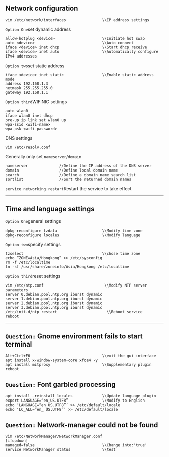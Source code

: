 ## Network configuration
    vim /etc/network/interfaces                \\IP address settings
`Option One`set dynamic address

    allow-hotplug <device>                     \\Initiate hot swap
    auto <device>                              \\Auto connect
    iface <device> inet dhcp                   \\Start dhcp receive
    iface <device> inet auto                   \\Automatically configure IPv4 addresses
`Option two`set static address

    iface <device> inet static                 \\Enable static address mode
    address 192.168.1.3
    netmask 255.255.255.0
    gateway 192.168.1.1
`Option third`WIFINIC settings

    auto wlan0
    iface wlan0 inet dhcp
    pre-up ip link set wlan0 up
    wpa-ssid <wifi-name>
    wpa-psk <wifi-password>
DNS settings

    vim /etc/resolv.conf
Generally only set `nameserver`/`domain`

    nameserver              //Define the IP address of the DNS server
    domain                  //Define local domain name
    search                  //Define a domain name search list
    sortlist                //Sort the returned domain names
    
`service networking restart`Restart the service to take effect

--------------------------------------------------------------
## Time and language settings
`Option One`general settings

    dpkg-reconfigure tzdata                    \\Modify time zone
    dpkg-reconfigure locales                   \\Modify language
`Option two`specify settings

    tzselect                                   \\chose time zone
    echo “ZONE=Asia/Hongkong” >> /etc/sysconfig
    rm -f /etc/localtime
    ln -sf /usr/share/zoneinfo/Asia/Hongkong /etc/localtime
`Option third`reset settings

    vim /etc/ntp.conf                           \\Modify NTP server parameters
    server 0.debian.pool.ntp.org iburst dynamic
    server 1.debian.pool.ntp.org iburst dynamic
    server 2.debian.pool.ntp.org iburst dynamic
    server 3.debian.pool.ntp.org iburst dynamic
    /etc/init.d/ntp restart                      \\Reboot service
    reboot

---------------------------------------------------------
## `Question:` Gnome environment fails to start terminal
    Alt+Ctrl+F6                                \\exit the gui interface
    apt install x-window-system-core xfce4 -y  
    apt install mitproxy                       \\Supplementary plugin
    reboot
    
## `Question:` Font garbled processing
    apt install —reinstall locales             \\Update language plugin
    export LANGUAGE=“en_US.UTF8”               \\Modify to English
    echo ‘LANGUAGE=“en_US.UTF8”’ >> /etc/default/locale
    echo ‘LC_ALL=“en_ US.UTF8”’ >> /etc/default/locale

## `Question:` Network-manager could not be found
    vim /etc/NetworkManager/NetworkManager.conf
    [ifupdown]
    managed=false                              \\Change into:'true'
    service NetworkManager status              \\test
